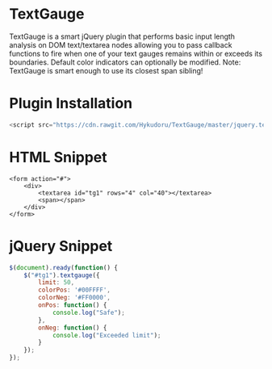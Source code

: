 # TextGauge
TextGauge is a smart jQuery plugin that performs basic input length analysis on DOM text/textarea nodes
allowing you to pass callback functions to fire when one of your text gauges
remains within or exceeds its boundaries. Default color indicators can optionally be modified.
Note: TextGauge is smart enough to use its closest span sibling!


# Plugin Installation
```javascript
<script src="https://cdn.rawgit.com/Hykudoru/TextGauge/master/jquery.textgauge.js"></script>
```

# HTML Snippet
```
<form action="#">
	<div>
		<textarea id="tg1" rows="4" col="40"></textarea>
		<span></span>
	</div>
</form>
```

# jQuery Snippet
```javascript
$(document).ready(function() {
	$("#tg1").textgauge({
		limit: 50,
		colorPos: '#00FFFF',
		colorNeg: '#FF0000',
		onPos: function() {
			console.log("Safe");
		},
		onNeg: function() {
			console.log("Exceeded limit");
		}
	});
});
```

